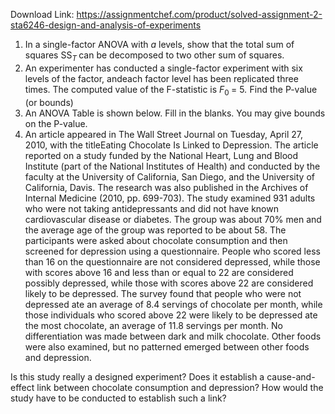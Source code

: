 Download Link: https://assignmentchef.com/product/solved-assignment-2-sta6246-design-and-analysis-of-experiments
<br>
<ol>

 <li>In a single-factor ANOVA with <em>a </em>levels, show that the total sum of squares SS<em><sub>T </sub></em>can be decomposed to two other sum of squares.</li>

 <li>An experimenter has conducted a single-factor experiment with six levels of the factor, andeach factor level has been replicated three times. The computed value of the F-statistic is <em>F</em><sub>0 </sub>= 5<em>.</em> Find the P-value (or bounds)</li>

 <li>An ANOVA Table is shown below. Fill in the blanks. You may give bounds on the P-value.</li>

 <li>An article appeared in The Wall Street Journal on Tuesday, April 27, 2010, with the titleEating Chocolate Is Linked to Depression. The article reported on a study funded by the National Heart, Lung and Blood Institute (part of the National Institutes of Health) and conducted by the faculty at the University of California, San Diego, and the University of California, Davis. The research was also published in the Archives of Internal Medicine (2010, pp. 699-703). The study examined 931 adults who were not taking antidepressants and did not have known cardiovascular disease or diabetes. The group was about 70% men and the average age of the group was reported to be about 58. The participants were asked about chocolate consumption and then screened for depression using a questionnaire. People who scored less than 16 on the questionnaire are not considered depressed, while those with scores above 16 and less than or equal to 22 are considered possibly depressed, while those with scores above 22 are considered likely to be depressed. The survey found that people who were not depressed ate an average of 8.4 servings of chocolate per month, while those individuals who scored above 22 were likely to be depressed ate the most chocolate, an average of 11.8 servings per month. No differentiation was made between dark and milk chocolate. Other foods were also examined, but no patterned emerged between other foods and depression.</li>

</ol>

Is this study really a designed experiment? Does it establish a cause-and-effect link between chocolate consumption and depression? How would the study have to be conducted to establish such a link?


